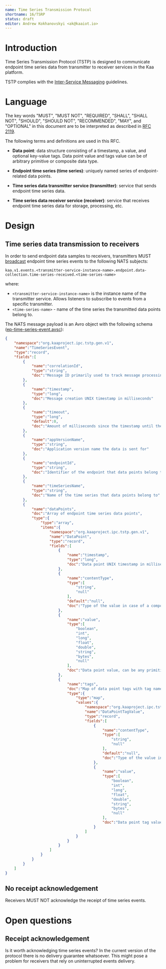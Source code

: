 ```yaml
---
name: Time Series Transmission Protocol
shortname: 16/TSRP
status: draft
editor: Andrew Kokhanovskyi <ak@kaaiot.io>
---
```


<!-- toc -->


# Introduction

Time Series Transmission Protocol (TSTP) is designed to communicate endpoint time series data from transmitter to receiver services in the Kaa platform.

TSTP complies with the [Inter-Service Messaging](/0003/README.md) guidelines.


# Language

The key words "MUST", "MUST NOT", "REQUIRED", "SHALL", "SHALL NOT", "SHOULD", "SHOULD NOT", "RECOMMENDED", "MAY", and "OPTIONAL" in this document are to be interpreted as described in [RFC 2119](https://tools.ietf.org/html/rfc2119).

The following terms and definitions are used in this RFC.

- **Data point**: data structure consisting of a timestamp, a value, and optional key-value tags.
Data point value and tags value can be of arbitrary primitive or composite data type.

- **Endpoint time series (time series)**: uniquely named series of endpoint-related data points.

- **Time series data transmitter service (transmitter)**: service that sends endpoint time series data.

- **Time series data receiver service (receiver)**: service that receives endpoint time series data for storage, processing, etc.


# Design

## Time series data transmission to receivers

In order to send endpoint data samples to receivers, transmitters MUST [broadcast](/0003/README.md#broadcast-messaging) endpoint time series events to the following NATS subjects:
```
kaa.v1.events.<transmitter-service-instance-name>.endpoint.data-collection.time-series-received.<time-series-name>
```

where:
- `<transmitter-service-instance-name>` is the instance name of the transmitter service. Allows listeners to subscribe to events from a specific transmitter.
- `<time-series-name>` - name of the time series the transmitted data points belong to.

The NATS message payload is an Avro object with the following schema ([ep-time-series-event.avsc](./ep-time-series-event.avsc)):

```json
{
    "namespace":"org.kaaproject.ipc.tstp.gen.v1",
    "name":"TimeSeriesEvent",
    "type":"record",
    "fields":[
        {
            "name":"correlationId",
            "type":"string",
            "doc":"Message ID primarily used to track message processing across services"
        },
        {
            "name":"timestamp",
            "type":"long",
            "doc":"Message creation UNIX timestamp in milliseconds"
        },
        {
            "name":"timeout",
            "type":"long",
            "default":0,
            "doc":"Amount of milliseconds since the timestamp until the message expires. Value of 0 is reserved to indicate no expiration."
        },
        {
            "name":"appVersionName",
            "type":"string",
            "doc":"Application version name the data is sent for"
        },
        {
            "name":"endpointId",
            "type":"string",
            "doc":"Identifier of the endpoint that data points belong to"
        },
        {
            "name":"timeSeriesName",
            "type":"string",
            "doc":"Name of the time series that data points belong to"
        },
        {
            "name":"dataPoints",
            "doc":"Array of endpoint time series data points",
            "type":{
                "type":"array",
                "items":{
                    "namespace":"org.kaaproject.ipc.tstp.gen.v1",
                    "name":"DataPoint",
                    "type":"record",
                    "fields":[
                        {
                            "name":"timestamp",
                            "type":"long",
                            "doc":"Data point UNIX timestamp in milliseconds"
                        },
                        {
                            "name":"contentType",
                            "type":[
                                "string",
                                "null"
                            ],
                            "default":"null",
                            "doc":"Type of the value in case of a composite type"
                        },
                        {
                            "name":"value",
                            "type":[
                                "boolean",
                                "int",
                                "long",
                                "float",
                                "double",
                                "string",
                                "bytes",
                                "null"
                            ],
                            "doc":"Data point value, can be any primitive or composite type. In case of a composite type, value should be encoded into string or bytes."
                        },
                        {
                            "name":"tags",
                            "doc":"Map of data point tags with tag names represented as map keys",
                            "type":{
                                "type":"map",
                                "values":{
                                    "namespace":"org.kaaproject.ipc.tstp.gen.v1",
                                    "name":"DataPointTagValue",
                                    "type":"record",
                                    "fields":[
                                        {
                                            "name":"contentType",
                                            "type":[
                                                "string",
                                                "null"
                                            ],
                                            "default":"null",
                                            "doc":"Type of the value in case of a composite type"
                                        },
                                        {
                                            "name":"value",
                                            "type":[
                                                "boolean",
                                                "int",
                                                "long",
                                                "float",
                                                "double",
                                                "string",
                                                "bytes",
                                                "null"
                                            ],
                                            "doc":"Data point tag value, can be any primitive or composite type. In case of a composite type, value should be encoded into string or bytes."
                                        }
                                    ]
                                }
                            }
                        }
                    ]
                }
            }
        }
    ]
}
```


## No receipt acknowledgement

Receivers MUST NOT acknowledge the receipt of time series events.


# Open questions

## Receipt acknowledgement

Is it worth acknowledging time series events?
In the current version of the protocol there is no delivery guarantee whatsoever.
This might pose a problem for receivers that rely on uninterrupted events delivery.
